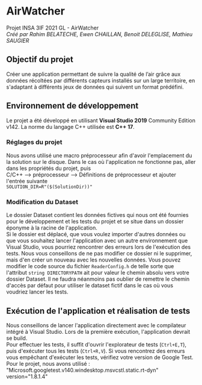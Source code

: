 # AirWatcher
Projet INSA 3IF 2021 GL - AirWatcher  
_Créé par Rahim BELATECHE, Ewen CHAILLAN, Benoit DELEGLISE, Mathieu SAUGIER_

## Objectif du projet
Créer une application permettant de suivre la qualité de l’air grâce aux données récoltées par différents capteurs installés sur un large territoire, en s'adaptant à différents jeux de données qui suivent un format prédéfini.

## Environnement de développement
Le projet a été développé en utilisant **Visual Studio 2019** Community Edition v142.
La norme du langage C++ utilisée est **C++ 17**.


### Réglages du projet
Nous avons utilisé une macro préprocesseur afin d'avoir l'emplacement du la solution sur le disque. Dans le cas où l'application ne fonctionne pas, aller dans les propriétés du projet, puis  
C/C++ --> préprocesseur --> Définitions de préprocesseur et ajouter l'entrée suivante  
`SOLUTION_DIR=R"($(SolutionDir))"`

### Modification du Dataset
Le dossier Dataset contient les données fictives qui nous ont été fournies pour le  développement et les tests du projet et se situe dans un dossier éponyme à la racine de l'application.  
Si le dossier est déplacé, que vous voulez importer d'autres données ou que vous souhaitez lancer l'application avec un autre environnement que Visual Studio, vous pourriez rencontrer des erreurs lors de l'exécution des tests. Nous vous conseillons de ne pas modifier ce dossier ni le supprimer, mais d'en créer un nouveau avec les nouvelles données.
Vous pouvez modifier le code source du fichier `ReaderConfig.h` de telle sorte que l'attribut `string DIRECTORYPATH` ait pour valeur le chemin absolu vers votre dossier Dataset. Il ne faudra néanmoins pas oublier de remettre le chemin d'accès par défaut pour utiliser le dataset fictif dans le cas où vous voudriez lancer les tests. 

## Exécution de l'application et réalisation de tests
Nous conseillons de lancer l'application directement avec le compilateur intégré à Visual Studio. Lors de la première exécution, l'application devrait se build.   
Pour effectuer les tests, il suffit d'ouvrir l'explorateur de tests (`Ctrl+E,T`), puis d'exécuter tous les tests (`Ctrl+R,V`).
Si vous rencontrez des erreurs vous empêchant d'exécuter les tests, vérifiez votre version de Google Test. Pour le projet, nous avons utilisé :
"Microsoft.googletest.v140.windesktop.msvcstl.static.rt-dyn" version="1.8.1.4"
